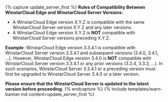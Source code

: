 {% capture update_server_first %}
**Rules of Compatibility Between WinstarCloud Edge and WinstarCloud Server Versions:**
* A WinstarCloud Edge version X.Y.Z is compatible with the same WinstarCloud Server version X.Y.Z and any later versions.
* A WinstarCloud Edge version X.Y.Z is **NOT** compatible with WinstarCloud Server versions preceding X.Y.Z.

**Example**: WinstarCloud Edge version 3.3.4.1 is compatible with WinstarCloud Server version 3.3.4.1 and subsequent versions (3.4.0, 3.4.1, ...).
However, WinstarCloud Edge version 3.4.0 is **NOT** compatible with WinstarCloud Server version 3.3.4.1 or any prior versions (3.3.4, 3.3.3, ...).
In such scenarios, WinstarCloud Server 3.3.4.1 or a preceding version must first be upgraded to WinstarCloud Server 3.4.0 or a later version.

**Please ensure that the WinstarCloud Server is updated to the latest version before proceeding.**
{% endcapture %}
{% include templates/warn-banner.md content=update_server_first %}